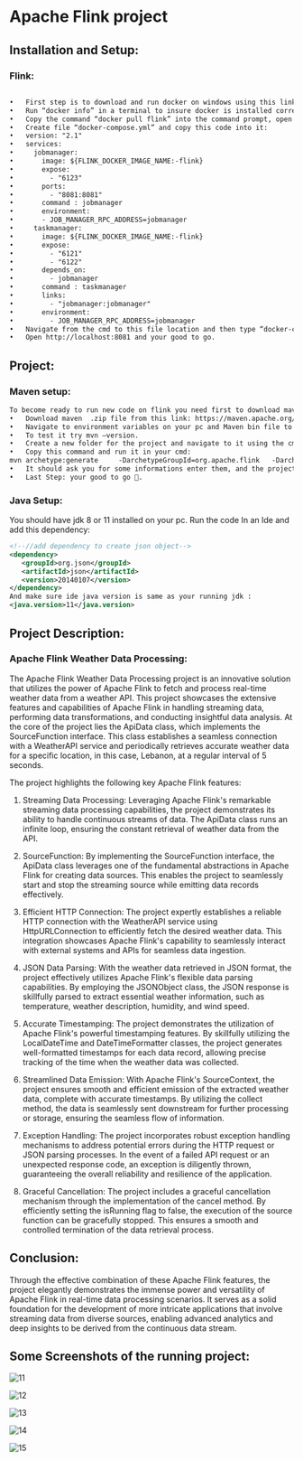 # Apache Flink project 


## Installation and Setup:
### Flink:
```xml

•	First step is to download and run docker on windows using this link: https://www.docker.com/products/docker-desktop/.
•	Run “docker info” in a terminal to insure docker is installed correctly.
•	Copy the command “docker pull flink” into the command prompt, open this link for more instructions: https://hub.docker.com/_/flink .
•	Create file “docker-compose.yml” and copy this code into it:
•	version: "2.1"
•	services:
•	  jobmanager:
•	    image: ${FLINK_DOCKER_IMAGE_NAME:-flink}
•	    expose:
•	      - "6123"
•	    ports:
•	      - "8081:8081"
•	    command : jobmanager
•	    environment:
•	    - JOB_MANAGER_RPC_ADDRESS=jobmanager	
•	  taskmanager:
•	    image: ${FLINK_DOCKER_IMAGE_NAME:-flink}
•	    expose:
•	      - "6121"
•	      - "6122"
•	    depends_on:
•	      - jobmanager
•	    command : taskmanager
•	    links:
•	      - "jobmanager:jobmanager"
•	    environment:
•	      - JOB_MANAGER_RPC_ADDRESS=jobmanager
•	Navigate from the cmd to this file location and then type “docker-compose up” and that should run flink without errors.
•	Open http://localhost:8081 and your good to go.
```
## Project:

### Maven setup:
```xml
To become ready to run new code on flink you need first to download maven and set it up:
•	Download maven  .zip file from this link: https://maven.apache.org/download.cgi
•	Navigate to environment variables on your pc and Maven bin file to the file path, and then create new System variable called “MAVEN_HOME” and add to it the file path of the extracted maven file.
•	To test it try mvn –version.
•	Create a new folder for the project and navigate to it using the cmd.
•	Copy this command and run it in your cmd:  
mvn archetype:generate     -DarchetypeGroupId=org.apache.flink   -DarchetypeArtifactId=flink-quickstart-java -DarchetypeVersion=1.4.2
•	It should ask you for some informations enter them, and the project will be created.
•	Last Step: your good to go .
```
### Java Setup:

You should have jdk 8 or 11 installed on your pc.
Run the code In an Ide and add this dependency:
```xml
<!--//add dependency to create json object-->
<dependency>
   <groupId>org.json</groupId>
   <artifactId>json</artifactId>
   <version>20140107</version>
</dependency>
And make sure ide java version is same as your running jdk :
<java.version>11</java.version>
```

## Project Description: 
### Apache Flink Weather Data Processing:

The Apache Flink Weather Data Processing project is an innovative solution that utilizes the power of Apache Flink to fetch and process real-time weather data from a weather API. This project showcases the extensive features and capabilities of Apache Flink in handling streaming data, performing data transformations, and conducting insightful data analysis.
At the core of the project lies the ApiData class, which implements the SourceFunction interface. This class establishes a seamless connection with a WeatherAPI service and periodically retrieves accurate weather data for a specific location, in this case, Lebanon, at a regular interval of 5 seconds.

The project highlights the following key Apache Flink features:

1.	Streaming Data Processing: Leveraging Apache Flink's remarkable streaming data processing capabilities, the project demonstrates its ability to handle continuous streams of data. The ApiData class runs an infinite loop, ensuring the constant retrieval of weather data from the API.

2.	SourceFunction: By implementing the SourceFunction interface, the ApiData class leverages one of the fundamental abstractions in Apache Flink for creating data sources. This enables the project to seamlessly start and stop the streaming source while emitting data records effectively.

3.	Efficient HTTP Connection: The project expertly establishes a reliable HTTP connection with the WeatherAPI service using HttpURLConnection to efficiently fetch the desired weather data. This integration showcases Apache Flink's capability to seamlessly interact with external systems and APIs for seamless data ingestion.

4.	JSON Data Parsing: With the weather data retrieved in JSON format, the project effectively utilizes Apache Flink's flexible data parsing capabilities. By employing the JSONObject class, the JSON response is skillfully parsed to extract essential weather information, such as temperature, weather description, humidity, and wind speed.


5.	Accurate Timestamping: The project demonstrates the utilization of Apache Flink's powerful timestamping features. By skillfully utilizing the LocalDateTime and DateTimeFormatter classes, the project generates well-formatted timestamps for each data record, allowing precise tracking of the time when the weather data was collected.


6.	Streamlined Data Emission: With Apache Flink's SourceContext, the project ensures smooth and efficient emission of the extracted weather data, complete with accurate timestamps. By utilizing the collect method, the data is seamlessly sent downstream for further processing or storage, ensuring the seamless flow of information.

7.	Exception Handling: The project incorporates robust exception handling mechanisms to address potential errors during the HTTP request or JSON parsing processes. In the event of a failed API request or an unexpected response code, an exception is diligently thrown, guaranteeing the overall reliability and resilience of the application.

8.	Graceful Cancellation: The project includes a graceful cancellation mechanism through the implementation of the cancel method. By efficiently setting the isRunning flag to false, the execution of the source function can be gracefully stopped. This ensures a smooth and controlled termination of the data retrieval process.

## Conclusion:

Through the effective combination of these Apache Flink features, the project elegantly demonstrates the immense power and versatility of Apache Flink in real-time data processing scenarios. It serves as a solid foundation for the development of more intricate applications that involve streaming data from diverse sources, enabling advanced analytics and deep insights to be derived from the continuous data stream.


## Some Screenshots of the running project:



![11](https://github.com/josephib1/Apache-Flink/assets/105210115/b2420fb2-46ca-485a-b74e-304a03202abf)

![12](https://github.com/josephib1/Apache-Flink/assets/105210115/3d3b2803-f3b4-46bd-aa6b-ba77e492a6fa)

![13](https://github.com/josephib1/Apache-Flink/assets/105210115/5d2e0fed-ce20-49d6-be6f-de6c18dbcb38)

![14](https://github.com/josephib1/Apache-Flink/assets/105210115/728fc7e9-ca80-41df-b498-89ba9b2c5c8a)

![15](https://github.com/josephib1/Apache-Flink/assets/105210115/498873fa-a0bc-4dfa-9056-35279cf3d4d3)













































































